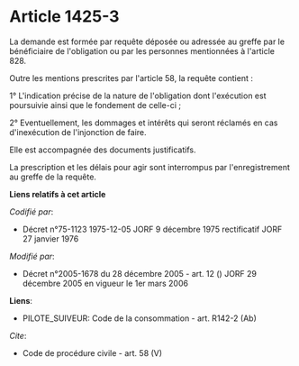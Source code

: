 # Article 1425-3

La demande est formée par requête déposée ou adressée au greffe par le bénéficiaire de l'obligation ou par les personnes
mentionnées à l'article 828. 

Outre les mentions prescrites par l'article 58, la requête contient : 

1° L'indication précise de la nature de l'obligation dont l'exécution est poursuivie ainsi que le fondement de celle-ci ; 

2° Eventuellement, les dommages et intérêts qui seront réclamés en cas d'inexécution de l'injonction de faire. 

Elle est accompagnée des documents justificatifs. 

La prescription et les délais pour agir sont interrompus par l'enregistrement au greffe de la requête.

**Liens relatifs à cet article**

_Codifié par_:

  - Décret n°75-1123 1975-12-05 JORF 9 décembre 1975 rectificatif JORF 27 janvier 1976

_Modifié par_:

  - Décret n°2005-1678 du 28 décembre 2005 - art. 12 () JORF 29 décembre 2005 en vigueur le 1er mars 2006

**Liens**:

  - PILOTE_SUIVEUR: Code de la consommation - art. R142-2 (Ab)

_Cite_:

  - Code de procédure civile - art. 58 (V)

